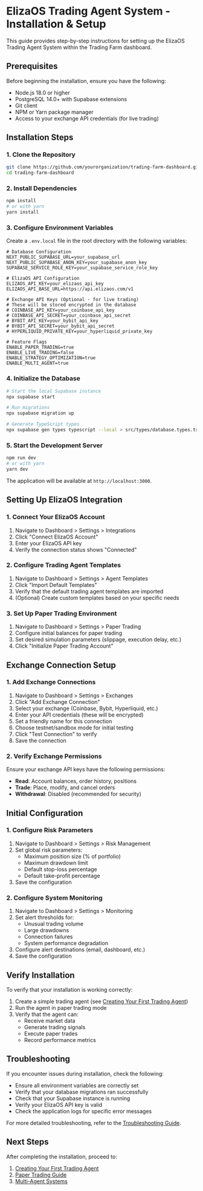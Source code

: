 # ElizaOS Trading Agent System - Installation & Setup

This guide provides step-by-step instructions for setting up the ElizaOS Trading Agent System within the Trading Farm dashboard.

## Prerequisites

Before beginning the installation, ensure you have the following:

- Node.js 18.0 or higher
- PostgreSQL 14.0+ with Supabase extensions
- Git client
- NPM or Yarn package manager
- Access to your exchange API credentials (for live trading)

## Installation Steps

### 1. Clone the Repository

```bash
git clone https://github.com/yourorganization/trading-farm-dashboard.git
cd trading-farm-dashboard
```

### 2. Install Dependencies

```bash
npm install
# or with yarn
yarn install
```

### 3. Configure Environment Variables

Create a `.env.local` file in the root directory with the following variables:

```env
# Database Configuration
NEXT_PUBLIC_SUPABASE_URL=your_supabase_url
NEXT_PUBLIC_SUPABASE_ANON_KEY=your_supabase_anon_key
SUPABASE_SERVICE_ROLE_KEY=your_supabase_service_role_key

# ElizaOS API Configuration
ELIZAOS_API_KEY=your_elizaos_api_key
ELIZAOS_API_BASE_URL=https://api.elizaos.com/v1

# Exchange API Keys (Optional - for live trading)
# These will be stored encrypted in the database
# COINBASE_API_KEY=your_coinbase_api_key
# COINBASE_API_SECRET=your_coinbase_api_secret
# BYBIT_API_KEY=your_bybit_api_key
# BYBIT_API_SECRET=your_bybit_api_secret
# HYPERLIQUID_PRIVATE_KEY=your_hyperliquid_private_key

# Feature Flags
ENABLE_PAPER_TRADING=true
ENABLE_LIVE_TRADING=false
ENABLE_STRATEGY_OPTIMIZATION=true
ENABLE_MULTI_AGENT=true
```

### 4. Initialize the Database

```bash
# Start the local Supabase instance
npx supabase start

# Run migrations
npx supabase migration up

# Generate TypeScript types
npx supabase gen types typescript --local > src/types/database.types.ts
```

### 5. Start the Development Server

```bash
npm run dev
# or with yarn
yarn dev
```

The application will be available at `http://localhost:3000`.

## Setting Up ElizaOS Integration

### 1. Connect Your ElizaOS Account

1. Navigate to Dashboard > Settings > Integrations
2. Click "Connect ElizaOS Account"
3. Enter your ElizaOS API key
4. Verify the connection status shows "Connected"

### 2. Configure Trading Agent Templates

1. Navigate to Dashboard > Settings > Agent Templates
2. Click "Import Default Templates"
3. Verify that the default trading agent templates are imported
4. (Optional) Create custom templates based on your specific needs

### 3. Set Up Paper Trading Environment

1. Navigate to Dashboard > Settings > Paper Trading
2. Configure initial balances for paper trading
3. Set desired simulation parameters (slippage, execution delay, etc.)
4. Click "Initialize Paper Trading Account"

## Exchange Connection Setup

### 1. Add Exchange Connections

1. Navigate to Dashboard > Settings > Exchanges
2. Click "Add Exchange Connection"
3. Select your exchange (Coinbase, Bybit, Hyperliquid, etc.)
4. Enter your API credentials (these will be encrypted)
5. Set a friendly name for this connection
6. Choose testnet/sandbox mode for initial testing
7. Click "Test Connection" to verify
8. Save the connection

### 2. Verify Exchange Permissions

Ensure your exchange API keys have the following permissions:

- **Read**: Account balances, order history, positions
- **Trade**: Place, modify, and cancel orders
- **Withdrawal**: Disabled (recommended for security)

## Initial Configuration

### 1. Configure Risk Parameters

1. Navigate to Dashboard > Settings > Risk Management
2. Set global risk parameters:
   - Maximum position size (% of portfolio)
   - Maximum drawdown limit
   - Default stop-loss percentage
   - Default take-profit percentage
3. Save the configuration

### 2. Configure System Monitoring

1. Navigate to Dashboard > Settings > Monitoring
2. Set alert thresholds for:
   - Unusual trading volume
   - Large drawdowns
   - Connection failures
   - System performance degradation
3. Configure alert destinations (email, dashboard, etc.)
4. Save the configuration

## Verify Installation

To verify that your installation is working correctly:

1. Create a simple trading agent (see [Creating Your First Trading Agent](./first-agent.md))
2. Run the agent in paper trading mode
3. Verify that the agent can:
   - Receive market data
   - Generate trading signals
   - Execute paper trades
   - Record performance metrics

## Troubleshooting

If you encounter issues during installation, check the following:

- Ensure all environment variables are correctly set
- Verify that your database migrations ran successfully
- Check that your Supabase instance is running
- Verify your ElizaOS API key is valid
- Check the application logs for specific error messages

For more detailed troubleshooting, refer to the [Troubleshooting Guide](./troubleshooting.md).

## Next Steps

After completing the installation, proceed to:

1. [Creating Your First Trading Agent](./first-agent.md)
2. [Paper Trading Guide](./paper-trading.md)
3. [Multi-Agent Systems](./multi-agent-systems.md)
